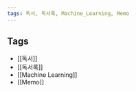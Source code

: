 ```yaml
---
tags: 독서, 독서록, Machine_Learning, Memo
---
```


## Tags

- [[독서]]
- [[독서록]]
- [[Machine Learning]]
- [[Memo]]

